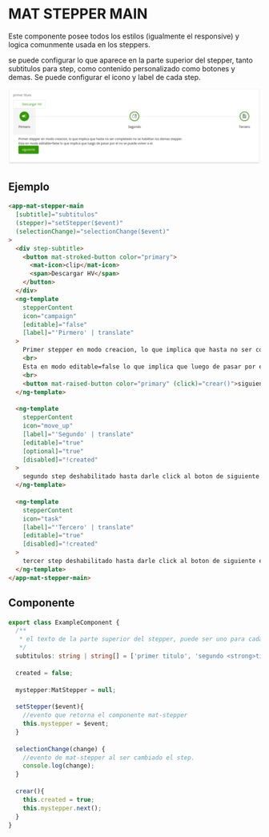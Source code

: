 # MAT STEPPER MAIN

Este componente posee todos los estilos (igualmente el responsive) y logica comunmente usada en los steppers.

se puede configurar lo que aparece en la parte superior del stepper, tanto subtitulos para step, como contenido personalizado como botones y demas. Se puede configurar el icono y label de cada step.

![ejemplo de componente](./example.png)

## Ejemplo

```html
<app-mat-stepper-main
  [subtitle]="subtitulos"
  (stepper)="setStepper($event)"
  (selectionChange)="selectionChange($event)"
>
  <div step-subtitle>
    <button mat-stroked-button color="primary">
      <mat-icon>clip</mat-icon>
      <span>Descargar HV</span>
    </button>
  </div>
  <ng-template
    stepperContent
    icon="campaign"
    [editable]="false"
    [label]="'Pirmero' | translate"
  >
    Primer stepper en modo creacion, lo que implica que hasta no ser completado no se habilitan los demas stepper.
    <br>
    Esta en modo editable=false lo que implica que luego de pasar por el no se puede volver a el.
    <br>
    <button mat-raised-button color="primary" (click)="crear()">siguiente</button>
  </ng-template>

  <ng-template
    stepperContent
    icon="move_up"
    [label]="'Segundo' | translate"
    [editable]="true"
    [optional]="true"
    [disabled]="!created"
  >
    segundo step deshabilitado hasta darle click al boton de siguiente en el primer step.
  </ng-template>

  <ng-template
    stepperContent
    icon="task"
    [label]="'Tercero' | translate"
    [editable]="true"
    [disabled]="!created"
  >
    tercer step deshabilitado hasta darle click al boton de siguiente en el primer step.
  </ng-template>
</app-mat-stepper-main>
```

## Componente
```ts
export class ExampleComponent {
  /**
   * el texto de la parte superior del stepper, puede ser uno para cada step o una para todos los steps.
   */
  subtitulos: string | string[] = ['primer titulo', 'segundo <strong>titulo</strong>'];

  created = false;

  mystepper:MatStepper = null;

  setStepper($event){
    //evento que retorna el componente mat-stepper
    this.mystepper = $event;
  }

  selectionChange(change) {
    //evento de mat-stepper al ser cambiado el step.
    console.log(change);
  }

  crear(){
    this.created = true;
    this.mystepper.next();
  }
}
```
